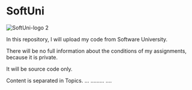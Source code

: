 # SoftUni

![SoftUni-logo 2](https://github.com/Zeus097/SoftUni/assets/142613528/61b8da4c-0e94-4abb-a5dc-4727634faa0f)


In this repository, I will upload my code from Software University.

There will be no full information about the conditions of my assignments, because it is private.

It will be source code only.

Content is separated in Topics.
...
.........
....
